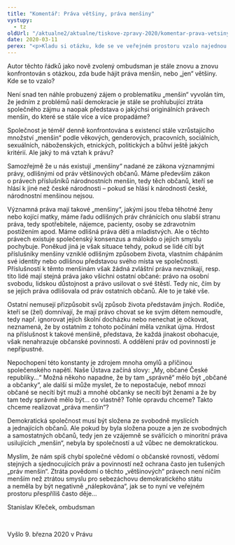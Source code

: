 ```yaml
---
title: "Komentář: Práva většiny, práva menšiny"
vystupy:
  - tz
oldUrl: "/aktualne2/aktualne/tiskove-zpravy-2020/komentar-prava-vetsiny-prava-mensiny/"
date: 2020-03-11
perex: "<p>Kladu si otázku, kde se ve veřejném prostoru vzalo najednou tolik úvah o právech většiny a právech menšiny. Nikdy v polistopadové historii se o právech menšin nemluvilo tolik jako nyní.</p>"
---
```


<!-- imported from the old website -->

<p>Autor těchto řádků jako nově zvolený ombudsman je stále znovu a znovu konfrontován s otázkou, zda bude hájit práva menšin, nebo „jen“ většiny. Kde se to vzalo?</p> <p>Není snad ten náhle probuzený zájem o problematiku „menšin“ vyvolán tím, že jedním z problémů naší demokracie je stále se prohlubující ztráta společného zájmu a naopak představa o jakýchsi originálních právech menšin, do které se stále více a více propadáme?</p> <p>Společnost je téměř denně konfrontována s existencí stále vzrůstajícího množství „menšin“ podle věkových, genderových, pracovních, sociálních, sexuálních, náboženských, etnických, politických a bůhví ještě jakých kritérií. Ale jaký to má vztah k právu?</p> <p>Samozřejmě že u nás existují „menšiny“ nadané ze zákona významnými právy, odlišnými od práv většinových občanů. Máme především zákon o právech příslušníků národnostních menšin, tedy těch občanů, kteří se hlásí k jiné než české národnosti – pokud se hlásí k národnosti české, národnostní menšinou nejsou.</p> <p>Významná práva mají takové „menšiny“, jakými jsou třeba těhotné ženy nebo kojící matky, máme řadu odlišných práv chránících onu slabší stranu práva, tedy spotřebitele, nájemce, pacienty, osoby se zdravotním postižením apod. Máme odlišná práva dětí a mladistvých. Ale o těchto právech existuje společenský konsenzus a málokdo o jejich smyslu pochybuje. Poněkud jiná je však situace tehdy, pokud se lidé cítí být příslušníky menšiny vzniklé odlišným způsobem života, vlastním chápáním své identity nebo odlišnou představou svého místa ve společnosti. Příslušností k těmto menšinám však žádná zvláštní práva nevznikají, resp. tito lidé mají stejná práva jako všichni ostatní občané: právo na osobní svobodu, lidskou důstojnost a právo usilovat o své štěstí. Tedy nic, čím by se jejich práva odlišovala od práv ostatních občanů. Ale to je také vše.</p> <p>Ostatní nemusejí přizpůsobit svůj způsob života představám jiných. Rodiče, kteří se (žel) domnívají, že mají právo chovat se ke svým dětem nemoudře, tedy např. ignorovat jejich školní docházku nebo nenechat je očkovat, neznamená, že by ostatním z tohoto počínání měla vznikat újma. Hrdost na příslušnost k takové menšině, představa, že každá jinakost obohacuje, však nenahrazuje občanské povinnosti. A oddělení práv od povinností je nepřípustné.</p> <p>Nepochopení této konstanty je zdrojem mnoha omylů a příčinou společenského napětí. Naše Ústava začíná slovy: „My, občané České republiky…“ Možná někoho napadne, že by tam „správně“ mělo být „občané a občanky“, ale další si může myslet, že to nepostačuje, neboť mnozí občané se necítí být muži a mnohé občanky se necítí být ženami a že by tam tedy správně mělo být… co vlastně? Tohle opravdu chceme? Takto chceme realizovat „práva menšin“?</p> <p>Demokratická společnost musí být složena ze svobodně myslících a jednajících občanů. Ale pokud by byla složena pouze a jen ze svobodných a samostatných občanů, tedy jen ze vzájemně se svářících o minoritní práva usilujících „menšin“, nebyla by společností a už vůbec ne demokratickou.</p> <p>Myslím, že nám spíš chybí společné vědomí o občanské rovnosti, vědomí stejných a sjednocujících práv a povinností než ochrana často jen tušených „práv menšin“. Ztráta povědomí o těchto „většinových“ právech není ničím menším než ztrátou smyslu pro sebezáchovu demokratického státu a neměla by být negativně „nálepkována“, jak se to nyní ve veřejném prostoru přespříliš často děje…</p> <p>Stanislav Křeček, ombudsman</p> <p> </p> Vyšlo 9. března 2020 v Právu
